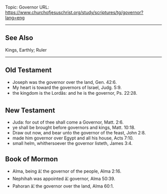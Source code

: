 Topic: Governor
URL: https://www.churchofjesuschrist.org/study/scriptures/tg/governor?lang=eng

---

## See Also

Kings, Earthly; Ruler

---

## Old Testament

- Joseph was the governor over the land, Gen. 42:6.
- My heart is toward the governors of Israel, Judg. 5:9.
- the kingdom is the Lordâs: and he is the governor, Ps. 22:28.

## New Testament

- Juda: for out of thee shall come a Governor, Matt. 2:6.
- ye shall be brought before governors and kings, Matt. 10:18.
- Draw out now, and bear unto the governor of the feast, John 2:8.
- made him governor over Egypt and all his house, Acts 7:10.
- small helm, whithersoever the governor listeth, James 3:4.

## Book of Mormon

- Alma, being â¦ the governor of the people, Alma 2:16.
- Nephihah was appointed â¦ governor, Alma 50:39.
- Pahoran â¦ the governor over the land, Alma 60:1.

